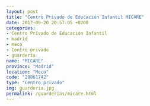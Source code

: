 ```yaml
---
layout: post
title: "Centro Privado de Educación Infantil MICARE"
date: 2017-09-20 20:57:05 +0200
categories:
- Centro Privado de Educación Infantil
- madrid
- meco
- Centro privado
- guarderia
name: "MICARE"
province: "Madrid"
location: "Meco"
code: "28061742"
type: "Centro privado"
img: guarderia.jpg
permalink: /guarderias/micare.html
---
```

